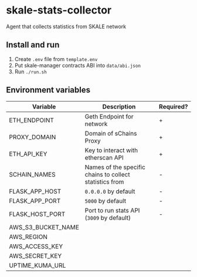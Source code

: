 # skale-stats-collector
Agent that collects statistics from SKALE network

## Install and run

1. Create `.env` file from `template.env`
2. Put skale-manager contracts ABI into `data/abi.json`
3. Run `./run.sh`

## Environment variables

Variable| Description | Required?
-|-|-
ETH_ENDPOINT | Geth Endpoint for network | +
PROXY_DOMAIN | Domain of sChains Proxy | +
ETH_API_KEY | Key to interact with etherscan API | +
SCHAIN_NAMES | Names of the specific chains to collect statistics from | -
FLASK_APP_HOST | `0.0.0.0` by default | -
FLASK_APP_PORT | `5000` by default | -
FLASK_HOST_PORT | Port to run stats API (`3009` by default) | -
AWS_S3_BUCKET_NAME | 
AWS_REGION |
AWS_ACCESS_KEY |
AWS_SECRET_KEY |
UPTIME_KUMA_URL |

